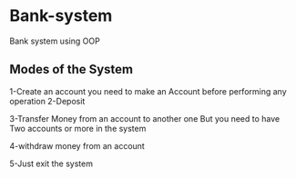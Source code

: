 # Bank-system
Bank system using OOP 
## Modes of the System
1-Create an account you need to make an 
Account before performing any operation 
2-Deposit
 
3-Transfer Money from an account to another one
But you need to have Two accounts or more in the system

4-withdraw money from an account 

5-Just exit the system
